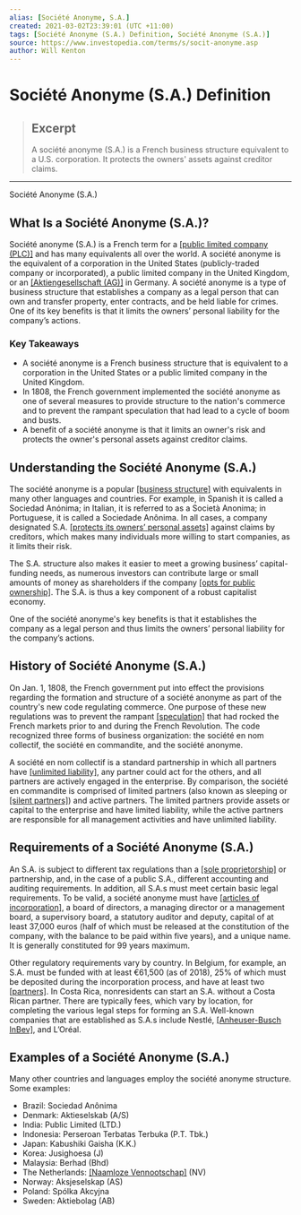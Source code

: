 ```yaml
---
alias: [Société Anonyme, S.A.]
created: 2021-03-02T23:39:01 (UTC +11:00)
tags: [Société Anonyme (S.A.) Definition, Société Anonyme (S.A.)]
source: https://www.investopedia.com/terms/s/socit-anonyme.asp
author: Will Kenton
---
```


# Société Anonyme (S.A.) Definition

> ## Excerpt
> A société anonyme (S.A.) is a French business structure equivalent to a U.S. corporation. It protects the owners' assets against creditor claims.

---

Société Anonyme (S.A.)
## What Is a Société Anonyme (S.A.)?

Société anonyme (S.A.) is a French term for a [[public limited company (PLC)]](https://www.investopedia.com/terms/p/plc.asp) and has many equivalents all over the world. A société anonyme is the equivalent of a corporation in the United States (publicly-traded company or incorporated), a public limited company in the United Kingdom, or an [[Aktiengesellschaft (AG)]](https://www.investopedia.com/terms/a/ag-aktiengesellschaft.asp) in Germany. A société anonyme is a type of business structure that establishes a company as a legal person that can own and transfer property, enter contracts, and be held liable for crimes. One of its key benefits is that it limits the owners’ personal liability for the company’s actions.

### Key Takeaways

-   A société anonyme is a French business structure that is equivalent to a corporation in the United States or a public limited company in the United Kingdom.
-   In 1808, the French government implemented the société anonyme as one of several measures to provide structure to the nation's commerce and to prevent the rampant speculation that had lead to a cycle of boom and busts.
-   A benefit of a société anonyme is that it limits an owner's risk and protects the owner's personal assets against creditor claims.

## Understanding the Société Anonyme (S.A.)

The société anonyme is a popular [[business structure]](https://www.investopedia.com/ask/answers/073015/what-are-requirements-being-public-limited-company.asp) with equivalents in many other languages and countries. For example, in Spanish it is called a Sociedad Anónima; in Italian, it is referred to as a Società Anonima; in Portuguese, it is called a Sociedade Anônima. In all cases, a company designated S.A. [[protects its owners’ personal assets]](https://www.investopedia.com/articles/pf/08/asset-protection-business.asp) against claims by creditors, which makes many individuals more willing to start companies, as it limits their risk.

The S.A. structure also makes it easier to meet a growing business’ capital-funding needs, as numerous investors can contribute large or small amounts of money as shareholders if the company [[opts for public ownership]](https://www.investopedia.com/ask/answers/difference-between-publicly-and-privately-held-companies/). The S.A. is thus a key component of a robust capitalist economy.

One of the société anonyme's key benefits is that it establishes the company as a legal person and thus limits the owners’ personal liability for the company’s actions.

## History of Société Anonyme (S.A.)

On Jan. 1, 1808, the French government put into effect the provisions regarding the formation and structure of a société anonyme as part of the country's new code regulating commerce. One purpose of these new regulations was to prevent the rampant [[speculation]](https://www.investopedia.com/terms/s/speculation.asp) that had rocked the French markets prior to and during the French Revolution. The code recognized three forms of business organization: the société en nom collectif, the société en commandite, and the société anonyme.

A société en nom collectif is a standard partnership in which all partners have [[unlimited liability]](https://www.investopedia.com/terms/u/unlimited-liability.asp), any partner could act for the others, and all partners are actively engaged in the enterprise. By comparison, the société en commandite is comprised of limited partners (also known as sleeping or [[silent partners]](https://www.investopedia.com/terms/s/silentpartner.asp)) and active partners. The limited partners provide assets or capital to the enterprise and have limited liability, while the active partners are responsible for all management activities and have unlimited liability.

## Requirements of a Société Anonyme (S.A.)

An S.A. is subject to different tax regulations than a [[sole proprietorship]](https://www.investopedia.com/terms/s/soleproprietorship.asp) or partnership, and, in the case of a public S.A., different accounting and auditing requirements. In addition, all S.A.s must meet certain basic legal requirements. To be valid, a société anonyme must have [[articles of incorporation]](https://www.investopedia.com/terms/a/articlesofincorporation.asp), a board of directors, a managing director or a management board, a supervisory board, a statutory auditor and deputy, capital of at least 37,000 euros (half of which must be released at the constitution of the company, with the balance to be paid within five years), and a unique name. It is generally constituted for 99 years maximum.

Other regulatory requirements vary by country. In Belgium, for example, an S.A. must be funded with at least €61,500 (as of 2018), 25% of which must be deposited during the incorporation process, and have at least two [[partners]](https://www.investopedia.com/terms/p/partnership.asp). In Costa Rica, nonresidents can start an S.A. without a Costa Rican partner. There are typically fees, which vary by location, for completing the various legal steps for forming an S.A. Well-known companies that are established as S.A.s include Nestlé, [[Anheuser-Busch InBev]](https://www.investopedia.com/investing/biggest-mergers-in-history/), and L’Oréal.

## Examples of a Société Anonyme (S.A.)

Many other countries and languages employ the société anonyme structure. Some examples:

-   Brazil: Sociedad Anônima
-   Denmark: Aktieselskab (A/S)
-   India: Public Limited (LTD.)
-   Indonesia: Perseroan Terbatas Terbuka (P.T. Tbk.)
-   Japan: Kabushiki Gaisha (K.K.)
-   Korea: Jusighoesa (J)
-   Malaysia: Berhad (Bhd)
-   The Netherlands: [[Naamloze Vennootschap]](https://www.investopedia.com/terms/n/nv-nv-or-naamloze-vennootschap.asp) (NV)
-   Norway: Aksjeselskap (AS)
-   Poland: Spólka Akcyjna
-   Sweden: Aktiebolag (AB)
